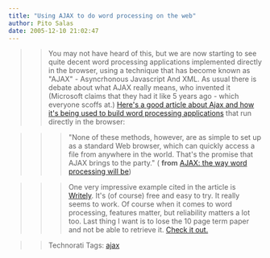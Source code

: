 ```yaml
---
title: "Using AJAX to do word processing on the web"
author: Pito Salas
date: 2005-12-10 21:02:47
---
```


>>

>> You may not have heard of this, but we are now starting to see quite decent
word processing applications implemented directly in the browser, using a
technique that has become known as "AJAX" - Asyncrhonous Javascript And XML.
As usual there is debate about what AJAX really means, who invented it
(Microsoft claims that they had it like 5 years ago - which everyone scoffs
at.) [Here's a good article about Ajax and how it's being used to build word
processing
applications](<http://itmanagement.earthweb.com/columns/executive_tech/article.php/3567061>)
that run directly in the browser:

>>

>>> "None of these methods, however, are as simple to set up as a standard Web
browser, which can quickly access a file from anywhere in the world. That's
the promise that AJAX brings to the party." ( **from** [AJAX: the way word
processing will
be](<http://itmanagement.earthweb.com/columns/executive_tech/article.php/3567061>))

>>

>>> One very impressive example cited in the article is
[Writely](<http://www.writely.com/>). It's (of course) free and easy to try.
It really seems to work. Of course when it comes to word processing, features
matter, but reliability matters a lot too. Last thing I want is to lose the 10
page term paper and not be able to retrieve it. [Check it out.
](<http://www.writely.com/>)

>>

>> Technorati Tags: [ajax](<http://www.technorati.com/tag/ajax>)


